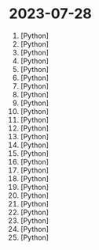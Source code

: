 # 2023-07-28

1. [](https://github.comundefined "Generative Models by Stability AI") [Python]
2. [](https://github.comundefined "Run Llama 2 locally with gradio UI on GPU or CPU from anywhere (Linux/Windows/Mac). Supporting Llama-2-7B/13B/70B with 8-bit, 4-bit. Supporting GPU inference (6 GB VRAM) and CPU inference.") [Python]
3. [](https://github.comundefined "CodeGeeX2: A More Powerful Multilingual Code Generation Model") [Python]
4. [](https://github.comundefined "Inference Llama 2 in one file of pure C") [Python]
5. [](https://github.comundefined "🚀CodiumAI PR-Agent: An AI-Powered 🤖 Tool for Automated Pull Request Analysis, Feedback, Suggestions and More! 💻🔍") [Python]
6. [](https://github.comundefined "Open Source Free ATS Tool to compare Resumes with Job Descriptions and create a score to rank them.") [Python]
7. [](https://github.comundefined "Foundation Architecture for (M)LLMs") [Python]
8. [](https://github.comundefined "Example projects using the AWS CDK") [Python]
9. [](https://github.comundefined "Revolutionizing Database Interactions with Private LLM Technology") [Python]
10. [](https://github.comundefined "A modular SQL linter and auto-formatter with support for multiple dialects and templated code.") [Python]
11. [](https://github.comundefined "Meta-Transformer for Unified Multimodal Learning") [Python]
12. [](https://github.comundefined "A powerful and modular stable diffusion GUI with a graph/nodes interface.") [Python]
13. [](https://github.comundefined "Marsha is a functional, higher-level, English-based programming language that gets compiled into tested Python software by an LLM") [Python]
14. [](https://github.comundefined "Large Language-and-Vision Assistant built towards multimodal GPT-4 level capabilities.") [Python]
15. [](https://github.comundefined "The simplest, fastest repository for training/finetuning medium-sized GPTs.") [Python]
16. [](https://github.comundefined "开源社区第一个能下载、能运行的中文 LLaMA2 模型！") [Python]
17. [](https://github.comundefined "Data validation using Python type hints") [Python]
18. [](https://github.comundefined "⚡ Building applications with LLMs through composability ⚡") [Python]
19. [](https://github.comundefined "Pupy is an opensource, cross-platform (Windows, Linux, OSX, Android) C2 and post-exploitation framework written in python and C") [Python]
20. [](https://github.comundefined "AWQ: Activation-aware Weight Quantization for LLM Compression and Acceleration") [Python]
21. [](https://github.comundefined "解决电脑、手机看电视直播的苦恼，收集各种直播源，电视直播网站") [Python]
22. [](https://github.comundefined "Stable Diffusion web UI") [Python]
23. [](https://github.comundefined "🤗 Transformers: State-of-the-art Machine Learning for Pytorch, TensorFlow, and JAX.") [Python]
24. [](https://github.comundefined "Official Python client library for kubernetes") [Python]
25. [](https://github.comundefined "Data integration platform for ELT pipelines from APIs, databases & files to warehouses & lakes.") [Python]
